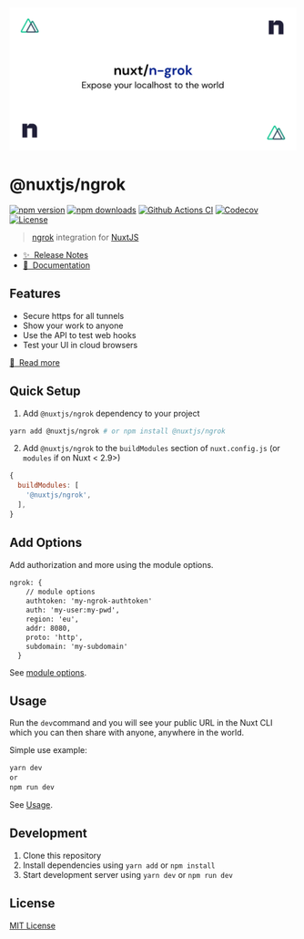 [![@nuxtjs/ngrok](./docs/static/preview.svg)](https://ngrok.nuxtjs.org)

# @nuxtjs/ngrok

[![npm version][npm-version-src]][npm-version-href]
[![npm downloads][npm-downloads-src]][npm-downloads-href]
[![Github Actions CI][github-actions-ci-src]][github-actions-ci-href]
[![Codecov][codecov-src]][codecov-href]
[![License][license-src]][license-href]

> [ngrok](https://github.com/bubenshchykov/ngrok) integration for [NuxtJS](https://nuxtjs.org)

- [✨ &nbsp;Release Notes](https://ngrok.nuxtjs.org/releases)
- [📖 &nbsp;Documentation](https://ngrok.nuxtjs.org)

## Features

- Secure https for all tunnels
- Show your work to anyone
- Use the API to test web hooks
- Test your UI in cloud browsers

[📖 &nbsp;Read more](https://ngrok.nuxtjs.org)

## Quick Setup

1. Add `@nuxtjs/ngrok` dependency to your project

```bash
yarn add @nuxtjs/ngrok # or npm install @nuxtjs/ngrok
```

2. Add `@nuxtjs/ngrok` to the `buildModules` section of `nuxt.config.js` (or `modules` if on Nuxt < 2.9>)

```js
{
  buildModules: [
    '@nuxtjs/ngrok',
  ],
}
```

## Add Options

Add authorization and more using the module options.

```js{}[nuxt.config.js]
ngrok: {
    // module options
    authtoken: 'my-ngrok-authtoken'
    auth: 'my-user:my-pwd',
    region: 'eu',
    addr: 8080,
    proto: 'http',
    subdomain: 'my-subdomain'
  }
```

See [module options](https://ngrok.nuxtjs.org/options).

## Usage

Run the `dev`command and you will see your public URL in the Nuxt CLI which you can then share with anyone, anywhere in the world.

Simple use example:

```bash
yarn dev
or
npm run dev
```

See [Usage](https://ngrok.nuxtjs.org/usage).

## Development

1. Clone this repository
2. Install dependencies using `yarn add` or `npm install`
3. Start development server using `yarn dev` or `npm run dev`

## License

[MIT License](./LICENSE)

<!-- Badges -->
[npm-version-src]: https://img.shields.io/npm/v/@nuxtjs/ngrok/latest.svg
[npm-version-href]: https://npmjs.com/package/@nuxtjs/ngrok

[npm-downloads-src]: https://img.shields.io/npm/dm/@nuxtjs/ngrok.svg
[npm-downloads-href]: https://npmjs.com/package/@nuxtjs/ngrok

[github-actions-ci-src]: https://github.com/nuxt-community/ngrok-module/workflows/ci/badge.svg
[github-actions-ci-href]: https://github.com/nuxt-community/ngrok-module/actions?query=workflow%3Aci

[codecov-src]: https://img.shields.io/codecov/c/github/nuxt-community/ngrok-module.svg
[codecov-href]: https://codecov.io/gh/nuxt-community/ngrok-module

[license-src]: https://img.shields.io/npm/l/@nuxtjs/ngrok.svg
[license-href]: https://npmjs.com/package/@nuxtjs/ngrok
